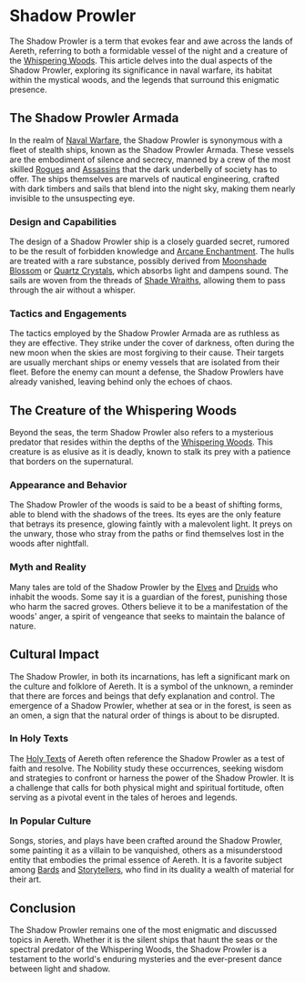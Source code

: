 # Shadow Prowler

The Shadow Prowler is a term that evokes fear and awe across the lands of Aereth, referring to both a formidable vessel of the night and a creature of the [Whispering Woods](Whispering%20Woods.md). This article delves into the dual aspects of the Shadow Prowler, exploring its significance in naval warfare, its habitat within the mystical woods, and the legends that surround this enigmatic presence.

## The Shadow Prowler Armada

In the realm of [Naval Warfare](Naval%20Warfare.md), the Shadow Prowler is synonymous with a fleet of stealth ships, known as the Shadow Prowler Armada. These vessels are the embodiment of silence and secrecy, manned by a crew of the most skilled [Rogues](Rogues.md) and [Assassins](Assassins.md) that the dark underbelly of society has to offer. The ships themselves are marvels of nautical engineering, crafted with dark timbers and sails that blend into the night sky, making them nearly invisible to the unsuspecting eye.

### Design and Capabilities

The design of a Shadow Prowler ship is a closely guarded secret, rumored to be the result of forbidden knowledge and [Arcane Enchantment](Arcane%20Enchantment.md). The hulls are treated with a rare substance, possibly derived from [Moonshade Blossom](Moonshade%20Blossom.md) or [Quartz Crystals](Quartz%20Crystals.md), which absorbs light and dampens sound. The sails are woven from the threads of [Shade Wraiths](Shade%20Wraiths.md), allowing them to pass through the air without a whisper.

### Tactics and Engagements

The tactics employed by the Shadow Prowler Armada are as ruthless as they are effective. They strike under the cover of darkness, often during the new moon when the skies are most forgiving to their cause. Their targets are usually merchant ships or enemy vessels that are isolated from their fleet. Before the enemy can mount a defense, the Shadow Prowlers have already vanished, leaving behind only the echoes of chaos.

## The Creature of the Whispering Woods

Beyond the seas, the term Shadow Prowler also refers to a mysterious predator that resides within the depths of the [Whispering Woods](Whispering%20Woods.md). This creature is as elusive as it is deadly, known to stalk its prey with a patience that borders on the supernatural.

### Appearance and Behavior

The Shadow Prowler of the woods is said to be a beast of shifting forms, able to blend with the shadows of the trees. Its eyes are the only feature that betrays its presence, glowing faintly with a malevolent light. It preys on the unwary, those who stray from the paths or find themselves lost in the woods after nightfall.

### Myth and Reality

Many tales are told of the Shadow Prowler by the [Elves](Elves.md) and [Druids](Druids.md) who inhabit the woods. Some say it is a guardian of the forest, punishing those who harm the sacred groves. Others believe it to be a manifestation of the woods' anger, a spirit of vengeance that seeks to maintain the balance of nature.

## Cultural Impact

The Shadow Prowler, in both its incarnations, has left a significant mark on the culture and folklore of Aereth. It is a symbol of the unknown, a reminder that there are forces and beings that defy explanation and control. The emergence of a Shadow Prowler, whether at sea or in the forest, is seen as an omen, a sign that the natural order of things is about to be disrupted.

### In Holy Texts

The [Holy Texts](Holy%20Texts.md) of Aereth often reference the Shadow Prowler as a test of faith and resolve. The Nobility study these occurrences, seeking wisdom and strategies to confront or harness the power of the Shadow Prowler. It is a challenge that calls for both physical might and spiritual fortitude, often serving as a pivotal event in the tales of heroes and legends.

### In Popular Culture

Songs, stories, and plays have been crafted around the Shadow Prowler, some painting it as a villain to be vanquished, others as a misunderstood entity that embodies the primal essence of Aereth. It is a favorite subject among [Bards](Bards.md) and [Storytellers](Storytellers.md), who find in its duality a wealth of material for their art.

## Conclusion

The Shadow Prowler remains one of the most enigmatic and discussed topics in Aereth. Whether it is the silent ships that haunt the seas or the spectral predator of the Whispering Woods, the Shadow Prowler is a testament to the world's enduring mysteries and the ever-present dance between light and shadow.